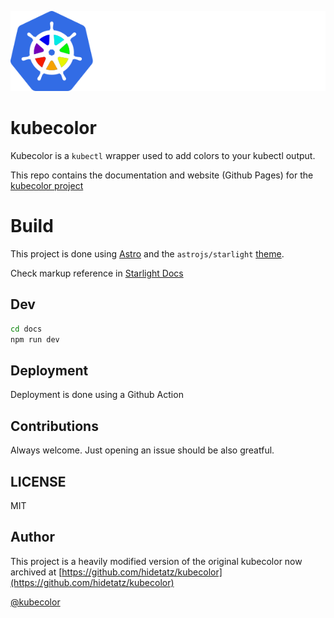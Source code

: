 ![Kubecolor logo](./assets/img/Kubecolor_Logo_large.png)

# kubecolor

Kubecolor is a `kubectl` wrapper used to add colors to your kubectl output.

This repo contains the documentation and website (Github Pages) for the [kubecolor project](https://github.com/kubecolor/kubecolor)

# Build

This project is done using [Astro](https://astro.build/) and the `astrojs/starlight` [theme](https://astro.build/themes/details/starlight/).

Check markup reference in [Starlight Docs](https://starlight.astro.build/guides/authoring-content/
)
## Dev

```bash
cd docs
npm run dev
```

## Deployment

Deployment is done using a Github Action 

## Contributions

Always welcome. Just opening an issue should be also greatful.

## LICENSE

MIT

## Author

This project is a heavily modified version of the original kubecolor now archived at [https://github.com/hidetatz/kubecolor](https://github.com/hidetatz/kubecolor)

[@kubecolor](https://github.com/kubecolor)
